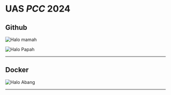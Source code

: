 # **UAS _PCC_ 2024**

## Github

![Halo mamah](https://firebasestorage.googleapis.com/v0/b/ecommerce-next-b23ce.appspot.com/o/UAS_PCC_2024%2FScreenshot%202024-01-10%20193641.png?alt=media&token=b72fd731-7f12-4f71-805c-bc2b908fc26a)

![Halo Papah](https://firebasestorage.googleapis.com/v0/b/ecommerce-next-b23ce.appspot.com/o/UAS_PCC_2024%2FScreenshot%202024-01-10%20193759.png?alt=media&token=1c20dace-b352-4399-810a-561942638cad)

---

## Docker

![Halo Abang](https://firebasestorage.googleapis.com/v0/b/ecommerce-next-b23ce.appspot.com/o/UAS_PCC_2024%2FScreenshot%202024-01-10%20194242.png?alt=media&token=1e22a3e8-87ad-4d1e-ae41-aee2481dc87b)

---
